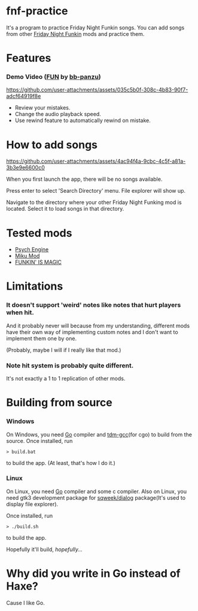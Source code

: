 # fnf-practice
It's a program to practice Friday Night Funkin songs.
You can add songs from other [Friday Night Funkin](https://github.com/FunkinCrew/Funkin) mods and practice them.

# Features
### Demo Video ([FUN](https://youtu.be/2TPd4YU-eEs?t=451) by [bb-panzu](https://www.youtube.com/@bbpanzu213))

https://github.com/user-attachments/assets/035c5b0f-308c-4b83-90f7-adcf64919f8e

- Review your mistakes.
- Change the audio playback speed.
- Use rewind feature to automatically rewind on mistake.

# How to add songs

https://github.com/user-attachments/assets/4ac94f4a-9cbc-4c5f-a81a-3b3e9e6600c0

When you first launch the app, there will be no songs available.

Press enter to select 'Search Directory' menu. File explorer will show up.

Navigate to the directory where your other Friday Night Funking mod is located. Select it to load songs in that directory.

# Tested mods
- [Psych Engine](https://gamebanana.com/mods/309789)
- [Miku Mod](https://gamebanana.com/mods/44307)
- [FUNKIN' IS MAGIC](https://gamebanana.com/mods/380384)

# Limitations
### It doesn't support 'weird' notes like notes that hurt players when hit.
And it probably never will because from my understanding, different mods have their own way of implementing custom notes and I don't want to implement them one by one.

(Probably, maybe I will if I really like that mod.)

### Note hit system is probably quite different.
It's not exactly a 1 to 1 replication of other mods.

# Building from source
### Windows
On Windows, you need [Go](https://go.dev/) compiler and [tdm-gcc](https://jmeubank.github.io/tdm-gcc/)(for cgo) to build from the source. Once installed, run
```console
> build.bat
```
to build the app. (At least, that's how I do it.)

### Linux
On Linux, you need [Go](https://go.dev/) compiler and some c compiler. Also on Linux, you need gtk3 development package for [sqweek/dialog](https://github.com/sqweek/dialog) package(It's used to display file explorer).

Once installed, run
```console
> ./build.sh
```
to build the app.

Hopefully it'll build, *hopefully...*

# Why did you write in Go instead of Haxe?
Cause I like Go.
